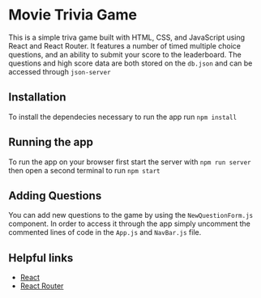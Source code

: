 # Movie Trivia Game

This is a simple triva game built with HTML, CSS, and JavaScript using React and React Router. It features a number of timed multiple choice questions, and an ability to submit your score to the leaderboard. The questions and high score data are both stored on the `db.json` and can be accessed through `json-server`

## Installation

To install the dependecies necessary to run the app run `npm install`

## Running the app

To run the app on your browser first start the server with `npm run server` then open a second terminal to run `npm start`

## Adding Questions

You can add new questions to the game by using the `NewQuestionForm.js` component. In order to access it through the app simply uncomment the commented lines of code in the `App.js` and `NavBar.js` file.

## Helpful links

* [React](https://reactjs.org/)
* [React Router](https://v5.reactrouter.com/web/guides/quick-start)
